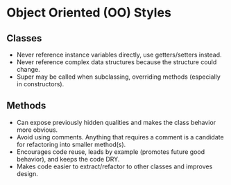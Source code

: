 # Object Oriented (OO) Styles

## Classes

- Never reference instance variables directly, use getters/setters instead.
- Never reference complex data structures because the structure could change.
- Super may be called when subclassing, overriding methods (especially in constructors).

## Methods

- Can expose previously hidden qualities and makes the class behavior more obvious.
- Avoid using comments. Anything that requires a comment is a candidate for refactoring into smaller method(s).
- Encourages code reuse, leads by example (promotes future good behavior), and keeps the code DRY.
- Makes code easier to extract/refactor to other classes and improves design.

